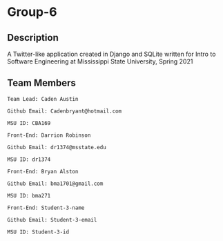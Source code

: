 # Group-6
Description
-----------------
A Twitter-like application created in Django and SQLite written for Intro to Software Engineering at Mississippi State University, Spring 2021

Team Members
---------------
```
Team Lead: Caden Austin

Github Email: Cadenbryant@hotmail.com

MSU ID: CBA169 
```
```
Front-End: Darrion Robinson

Github Email: dr1374@msstate.edu

MSU ID: dr1374
```
```
Front-End: Bryan Alston

Github Email: bma1701@gmail.com

MSU ID: bma271
```
```
Front-End: Student-3-name

Github Email: Student-3-email

MSU ID: Student-3-id 
```
